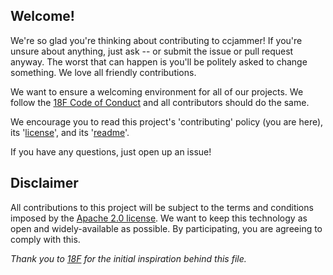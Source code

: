 ## Welcome!

We're so glad you're thinking about contributing to ccjammer! If you're unsure about anything, just ask -- or submit the issue or pull request anyway. The worst that can happen is you'll be politely asked to change something. We love all friendly contributions.

We want to ensure a welcoming environment for all of our projects. We follow the [18F Code of Conduct](https://github.com/18F/code-of-conduct/blob/master/code-of-conduct.md) and all contributors should do the same.

We encourage you to read this project's 'contributing' policy (you are here), its '[license](license)', and its '[readme](readme.md)'.

If you have any questions, just open up an issue!

## Disclaimer

All contributions to this project will be subject to the terms and conditions imposed by the [Apache 2.0 license](license). We want to keep this technology as open and widely-available as possible. By participating, you are agreeing to comply with this.

_Thank you to [18F](https://github.com/18F/) for the initial inspiration behind this file._

